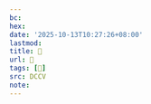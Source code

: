 ```yaml
---
bc:
hex:
date: '2025-10-13T10:27:26+08:00'
lastmod:
title: 􄽺
url: 􄽺
tags: [𧽍]
src: DCCV
note:
---
```

